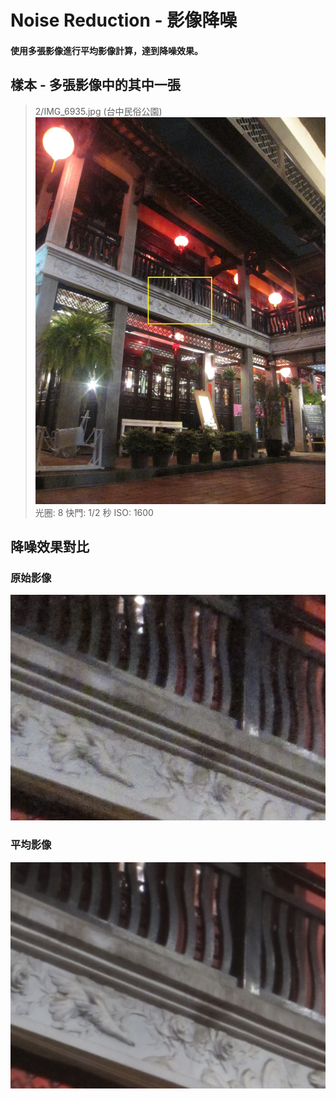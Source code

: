 # Noise Reduction - 影像降噪

#### 使用多張影像進行平均影像計算，達到降噪效果。


## 樣本 - 多張影像中的其中一張
> 2/IMG_6935.jpg (台中民俗公園)
![](https://github.com/elviselle/noise_reduction_image_averaging/blob/master/.readme_imgs/IMG_6935.jpg)
> 光圈: 8
> 快門: 1/2 秒
> ISO: 1600

## 降噪效果對比
### 原始影像 

![](https://github.com/elviselle/noise_reduction_image_averaging/blob/master/.readme_imgs/sample.png)

### 平均影像

![](https://github.com/elviselle/noise_reduction_image_averaging/blob/master/.readme_imgs/averaging_result.png)
